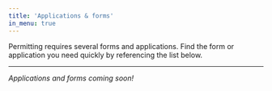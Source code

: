 ```yaml
---
title: 'Applications & forms'
in_menu: true
---
```



Permitting requires several forms and applications. Find the form or application you need quickly by referencing the list below.

---

*Applications and forms coming soon!*
